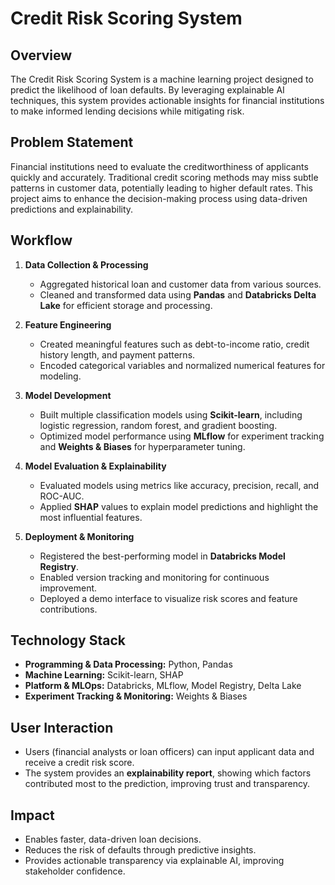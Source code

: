 # Credit Risk Scoring System

## Overview
The Credit Risk Scoring System is a machine learning project designed to predict the likelihood of loan defaults. By leveraging explainable AI techniques, this system provides actionable insights for financial institutions to make informed lending decisions while mitigating risk.

## Problem Statement
Financial institutions need to evaluate the creditworthiness of applicants quickly and accurately. Traditional credit scoring methods may miss subtle patterns in customer data, potentially leading to higher default rates. This project aims to enhance the decision-making process using data-driven predictions and explainability.

## Workflow
1. **Data Collection & Processing**  
   - Aggregated historical loan and customer data from various sources.  
   - Cleaned and transformed data using **Pandas** and **Databricks Delta Lake** for efficient storage and processing.

2. **Feature Engineering**  
   - Created meaningful features such as debt-to-income ratio, credit history length, and payment patterns.  
   - Encoded categorical variables and normalized numerical features for modeling.

3. **Model Development**  
   - Built multiple classification models using **Scikit-learn**, including logistic regression, random forest, and gradient boosting.  
   - Optimized model performance using **MLflow** for experiment tracking and **Weights & Biases** for hyperparameter tuning.

4. **Model Evaluation & Explainability**  
   - Evaluated models using metrics like accuracy, precision, recall, and ROC-AUC.  
   - Applied **SHAP** values to explain model predictions and highlight the most influential features.

5. **Deployment & Monitoring**  
   - Registered the best-performing model in **Databricks Model Registry**.  
   - Enabled version tracking and monitoring for continuous improvement.  
   - Deployed a demo interface to visualize risk scores and feature contributions.

## Technology Stack
- **Programming & Data Processing:** Python, Pandas  
- **Machine Learning:** Scikit-learn, SHAP  
- **Platform & MLOps:** Databricks, MLflow, Model Registry, Delta Lake  
- **Experiment Tracking & Monitoring:** Weights & Biases  

## User Interaction
- Users (financial analysts or loan officers) can input applicant data and receive a credit risk score.  
- The system provides an **explainability report**, showing which factors contributed most to the prediction, improving trust and transparency.  

## Impact
- Enables faster, data-driven loan decisions.  
- Reduces the risk of defaults through predictive insights.  
- Provides actionable transparency via explainable AI, improving stakeholder confidence.